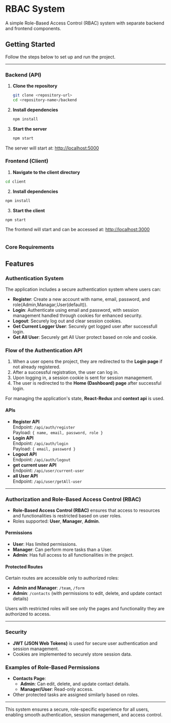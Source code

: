 # RBAC System

A simple Role-Based Access Control (RBAC) system with separate backend and frontend components.

## Getting Started

Follow the steps below to set up and run the project.

---

### Backend (API)

1. **Clone the repository**
   ```bash
   git clone <repository-url>
   cd <repository-name>/backend
   ```
2. **Install dependencies**

   ```bash
   npm install

   ```

3. **Start the server**
   ```bash
   npm start
   ```

The server will start at: [http://localhost:5000](http://localhost:5000)

### Frontend (Client)

1. **Navigate to the client directory**

```bash
cd client
```

2. **Install dependencies**

```bash
npm install
```

3. **Start the client**

```bash
npm start
```

The frontend will start and can be accessed at: [http://localhost:3000](http://localhost:3000)

```

```

### **Core Requirements**

## Features

### Authentication System

The application includes a secure authentication system where users can:

- **Register**: Create a new account with name, email, password, and role(Admin,Managar,User(default)).
- **Login**: Authenticate using email and password, with session management handled through cookies for enhanced security.
- **Logout**: Securely log out and clear session cookies.
- **Get Current Logger User**: Securely get logged user after successfull login.
- **Get All User**: Securely get All User protect based on role and cookie.

### Flow of the Authentication API

1. When a user opens the project, they are redirected to the **Login page** if not already registered.
2. After a successful registration, the user can log in.
3. Upon logging in, a session cookie is sent for session management.
4. The user is redirected to the **Home (Dashboard) page** after successful login.

For managing the application's state, **React-Redux** and **context api** is used.

#### APIs

- **Register API**  
  Endpoint: `/api/auth/register`  
  Payload: `{ name, email, password, role }`
- **Login API**  
  Endpoint: `/api/auth/login`  
  Payload: `{ email, password }`
- **Logout API**  
  Endpoint: `/api/auth/logout`
- **get current user API**  
  Endpoint: `/api/user/current-user`
- **all User API**  
  Endpoint: `/api/user/getAll-user`

---

### Authorization and Role-Based Access Control (RBAC)

- **Role-Based Access Control (RBAC)** ensures that access to resources and functionalities is restricted based on user roles.
- Roles supported: **User**, **Manager**, **Admin**.

#### Permissions

- **User**: Has limited permissions.
- **Manager**: Can perform more tasks than a User.
- **Admin**: Has full access to all functionalities in the project.

#### Protected Routes

Certain routes are accessible only to authorized roles:

- **Admin and Manager**: `/team`, `/form`
- **Admin**: `/contacts` (with permissions to edit, delete, and update contact details)

Users with restricted roles will see only the pages and functionality they are authorized to access.

---

### Security

- **JWT (JSON Web Tokens)** is used for secure user authentication and session management.
- Cookies are implemented to securely store session data.

### Examples of Role-Based Permissions

- **Contacts Page**:
  - **Admin**: Can edit, delete, and update contact details.
  - **Manager/User**: Read-only access.
- Other protected tasks are assigned similarly based on roles.

---

This system ensures a secure, role-specific experience for all users, enabling smooth authentication, session management, and access control.
